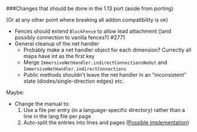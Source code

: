 ###Changes that should be done in the 1.13 port (aside from porting)

(Or at any other point where breaking all addon compatibility is ok)

 - Fences should extend `BlockFence` to allow lead attachment ()and possibly connection to vanilla fences?) #2771
 - General cleanup of the net handler
   - Probably make a net handler object for each dimension? Currectly all maps have int as the first key
   - Merge `ImmersiveNetHandler.indirectConnectionsNoOut` and `ImmersiveNetHandler.indirectConnections`
   - Public methods shouldn't leave the net handler in an "inconsistent" state (diodes/single-direction edges) etc.

Maybe:
 - Change the manual to:
   1. Use a file per entry (in a language-specific directory) rather than a line in the lang file per page
   2. Auto-split the entries into lines and pages ([Possible implementation](https://github.com/malte0811/IndustrialWires/blob/MC1.12/src/main/java/malte0811/industrialWires/client/manual/TextSplitter.java))